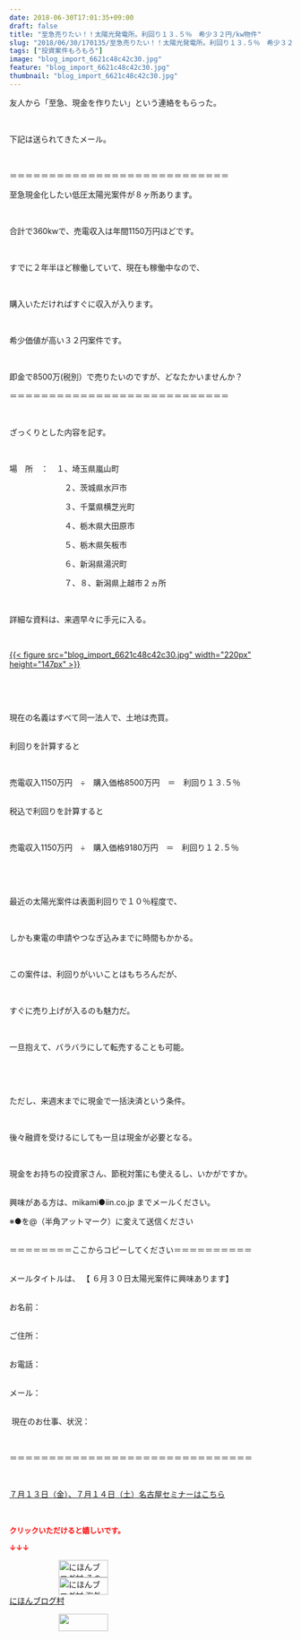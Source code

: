 ```yaml
---
date: 2018-06-30T17:01:35+09:00
draft: false
title: "至急売りたい！！太陽光発電所。利回り１３.５％　希少３２円/kw物件"
slug: "2018/06/30/170135/至急売りたい！！太陽光発電所。利回り１３.５％　希少３２円/kw物件"
tags: ["投資案件もろもろ"]
image: "blog_import_6621c48c42c30.jpg"
feature: "blog_import_6621c48c42c30.jpg"
thumbnail: "blog_import_6621c48c42c30.jpg"
---
```

<p>友人から「至急、現金を作りたい」という連絡をもらった。</p><p> </p><p>下記は送られてきたメール。</p><p> </p><p>＝＝＝＝＝＝＝＝＝＝＝＝＝＝＝＝＝＝＝＝＝＝＝＝＝＝＝＝</p><p>至急現金化したい低圧太陽光案件が８ヶ所あります。</p><p> </p><p>合計で360kwで、売電収入は年間1150万円ほどです。</p><p> </p><p>すでに２年半ほど稼働していて、現在も稼働中なので、</p><p> </p><p>購入いただければすぐに収入が入ります。</p><p> </p><p>希少価値が高い３２円案件です。</p><p> </p><p>即金で8500万(税別）で売りたいのですが、どなたかいませんか？</p><p>＝＝＝＝＝＝＝＝＝＝＝＝＝＝＝＝＝＝＝＝＝＝＝＝＝＝＝＝</p><p> </p><p>ざっくりとした内容を記す。</p><p> </p><p>場　所　：　１、埼玉県嵐山町</p><p>　　　　　　　２、茨城県水戸市</p><p>　　　　　　　３、千葉県横芝光町</p><p>　　　　　　　４、栃木県大田原市</p><p>　　　　　　　５、栃木県矢板市</p><p>　　　　　　　６、新潟県湯沢町</p><p>　　　　　　　７、８、新潟県上越市２ヵ所</p><p> </p><p>詳細な資料は、来週早々に手元に入る。</p><p> </p><p><a href="blog_import_6621c48c42c30.jpg">{{< figure src="blog_import_6621c48c42c30.jpg" width="220px" height="147px" >}}</a></p><p> </p><p> </p><p>現在の名義はすべて同一法人で、土地は売買。</p><p><br/>利回りを計算すると</p><p> </p><p>売電収入1150万円　÷　購入価格8500万円　＝　利回り１３.５％</p><p><br/>税込で利回りを計算すると</p><p> </p><p>売電収入1150万円　÷　購入価格9180万円　＝　利回り１２.５％</p><p> </p><p> </p><p>最近の太陽光案件は表面利回りで１０％程度で、</p><p> </p><p>しかも東電の申請やつなぎ込みまでに時間もかかる。</p><p> </p><p>この案件は、利回りがいいことはもちろんだが、</p><p> </p><p>すぐに売り上げが入るのも魅力だ。</p><p> </p><p>一旦抱えて、バラバラにして転売することも可能。</p><p> </p><p> </p><p>ただし、来週末までに現金で一括決済という条件。</p><p> </p><p>後々融資を受けるにしても一旦は現金が必要となる。</p><p> </p><p>現金をお持ちの投資家さん、節税対策にも使えるし、いかがですか。</p><p><br/>興味がある方は、mikami●iin.co.jp までメールください。</p><p>※●を@（半角アットマーク）に変えて送信ください</p><p><br/>＝＝＝＝＝＝＝＝ここからコピーしてください＝＝＝＝＝＝＝＝＝＝</p><p><br/>メールタイトルは、 【 ６月３０日太陽光案件に興味あります】</p><p><br/>お名前：</p><p><br/>ご住所：</p><p><br/>お電話：</p><p><br/>メール：</p><p><br/> 現在のお仕事、状況：</p><p> </p><p>＝＝＝＝＝＝＝＝＝＝＝＝＝＝＝＝＝＝＝＝＝＝＝＝＝＝＝＝＝＝＝</p><p> </p><p><a href="entry-12382733710.html" target="_blank">７月１３日（金）、７月１４日（土）名古屋セミナーはこちら</a></p><p> </p><p><font color="#ff0000" size="2"><strong>クリックいただけると嬉しいです。</strong></font></p><p><font color="#ff0000" size="2"><strong>↓↓↓</strong></font></p><p><a href="ranking.html?p_cid=01260127" id="&amp;blogmura_banner" target="_blank"><img alt="にほんブログ村 その他生活ブログ 不動産投資へ" border="0" height="31" src="data:image/svg+xml;charset=utf-8,%3Csvg%20xmlns%3D%22http%3A%2F%2Fwww.w3.org%2F2000%2Fsvg%22%20title%3D%22Placeholder%20for%20Images%22%20role%3D%22presentation%22%20viewBox%3D%220%200%2088%2031%22%20%2F%3E" width="88" data-src="https://img-proxy.blog-video.jp/images?url=http%3A%2F%2Flife.blogmura.com%2Fhudousantoushi%2Fimg%2Fhudousantoushi88_31.gif" style="aspect-ratio: auto 88 / 31;"/><noscript><img alt="にほんブログ村 その他生活ブログ 不動産投資へ" border="0" height="31" src="https://img-proxy.blog-video.jp/images?url=http%3A%2F%2Flife.blogmura.com%2Fhudousantoushi%2Fimg%2Fhudousantoushi88_31.gif" width="88"></noscript></a><br/><a href="ranking.html?p_cid=01260127" target="_blank"><img alt="にほんブログ村 海外生活ブログ バリ島情報へ" border="0" height="31" src="data:image/svg+xml;charset=utf-8,%3Csvg%20xmlns%3D%22http%3A%2F%2Fwww.w3.org%2F2000%2Fsvg%22%20title%3D%22Placeholder%20for%20Images%22%20role%3D%22presentation%22%20viewBox%3D%220%200%2088%2031%22%20%2F%3E" width="88" data-src="https://img-proxy.blog-video.jp/images?url=http%3A%2F%2Foverseas.blogmura.com%2Fbali%2Fimg%2Fbali88_31.gif" style="aspect-ratio: auto 88 / 31;"/><noscript><img alt="にほんブログ村 海外生活ブログ バリ島情報へ" border="0" height="31" src="https://img-proxy.blog-video.jp/images?url=http%3A%2F%2Foverseas.blogmura.com%2Fbali%2Fimg%2Fbali88_31.gif" width="88"></noscript></a><br/><a href="ranking.html?p_cid=01260127" target="_blank">にほんブログ村</a></p><p><a href="link.php?1804582" title="人気ブログランキングへ"><img border="0" height="31" src="data:image/svg+xml;charset=utf-8,%3Csvg%20xmlns%3D%22http%3A%2F%2Fwww.w3.org%2F2000%2Fsvg%22%20title%3D%22Placeholder%20for%20Images%22%20role%3D%22presentation%22%20viewBox%3D%220%200%2088%2031%22%20%2F%3E" width="88" data-src="https://blog.with2.net/img/banner/banner_22.gif" style="aspect-ratio: auto 88 / 31;"/><noscript><img border="0" height="31" src="https://blog.with2.net/img/banner/banner_22.gif" width="88"></noscript></a></p><p> </p>

